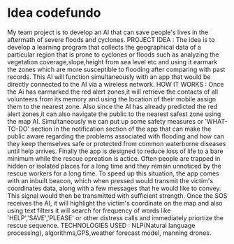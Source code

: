 # Idea codefundo
My team project is to develop an AI that can save people's lives in the aftermath of severe floods and cyclones.
PROJECT IDEA : The idea is to develop a learning program that collects the geographical data of a particular region that is prone to cyclones or floods such as analyzing the vegetation coverage,slope,height from sea level etc and using it earmark the zones which are more susceptible to flooding after comparing with past records. This AI will function simultaneously with an app that would be directly connected to the AI via a wireless network.
HOW IT WORKS : Once the Ai has earmarked the red alert zones,it will retrieve the contacts of all volunteers from its memory and using the location of their mobile assign them to the nearest zone. Also since the AI has already predicted the red alert zones,it can also navigate the public to the nearest safest zone using the map AI. Simultaneously we can put up some safety measures or 'WHAT-TO-DO' section in the notification section of the app that can make the public aware regarding the problems associated with flooding and how can they keep themselves safe or protected from common waterborne diseases until help arrives.
Finally the app is designed to reduce loss of life to a bare minimum while the rescue opreation is actice. Often people are trapped in hidden or isolated places for a long time and they remain unnoticed by the rescue workers for a long time. To speed up this situation, the app comes with an inbuilt beacon, which when pressed would transmit the victim's coordinates data, along with a few messages that he would like to convey. This signal would then be transmitted with sufficient strength.
Once the SOS receives the AI, it will highlight the victim's coordinate on the map and also using text filters it will search for frequency of words like 'HELP','SAVE','PLEASE' or other distress calls and immediately priortize the rescue sequence.
TECHNOLOGIES USED : NLP(Natural language processing), algorithms,GPS,weather forecast model, manning drones. 

